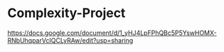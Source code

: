 # Complexity-Project

https://docs.google.com/document/d/1_yHJ4LpFPhQBc5P5YswHOMX-RNbUhqparVcIQCLyRAw/edit?usp=sharing
